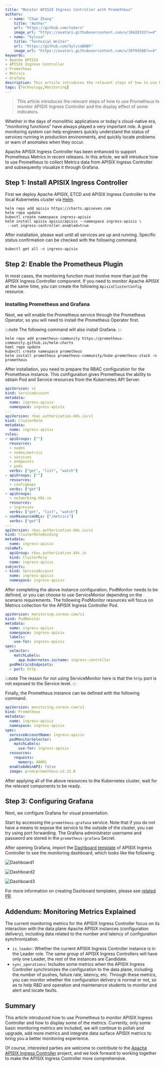 ```yaml
---
title: "Monitor APISIX Ingress Controller with Prometheus"
authors:
  - name: "Chao Zhang"
    title: "Author"
    url: "https://github.com/tokers"
    image_url: "https://avatars.githubusercontent.com/u/10428333?v=4"
  - name: "Sylvia"
    title: "Technical Writer"
    url: "https://github.com/SylviaBABY"
    image_url: "https://avatars.githubusercontent.com/u/39793568?v=4"
keywords: 
- Apache APISIX
- APISIX Ingress Controller
- Prometheus
- Metrics
- Grafana
description: This article introduces the relevant steps of how to use Prometheus to monitor APISIX Ingress Controller and the display effect of some indicators.
tags: [Technology,Monitoring]
---
```


> This article introduces the relevant steps of how to use Prometheus to monitor APISIX Ingress Controller and the display effect of some indicators.

<!--truncate-->

Whether in the days of monolithic applications or today's cloud-native era, "monitoring functions" have always played a very important role. A good monitoring system can help engineers quickly understand the status of services running in production environments, and quickly locate problems or warn of anomalies when they occur.

Apache APISIX Ingress Controller has been enhanced to support Prometheus Metrics in recent releases. In this article, we will introduce how to use Prometheus to collect Metrics data from APISIX Ingress Controller and subsequently visualize it through Grafana.

## Step 1: Install APISIX Ingress Controller

First we deploy Apache APISIX, ETCD and APISIX Ingress Controller to the local Kubernetes cluster via [Helm](https://helm.sh/).

```shell
helm repo add apisix https://charts.apiseven.com
helm repo update
kubectl create namespace ingress-apisix
helm install apisix apisix/apisix --namespace ingress-apisix \
 --set ingress-controller.enabled=true
```

After installation, please wait until all services are up and running. Specific status confirmation can be checked with the following command.

```shell
kubectl get all -n ingress-apisix
```

## Step 2: Enable the Prometheus Plugin

In most cases, the monitoring function must involve more than just the APISIX Ingress Controller component. If you need to monitor Apache APISIX at the same time, you can create the following `ApisixClusterConfig` resource.

### Installing Prometheus and Grafana

Next, we will enable the Prometheus service through the Prometheus Operator, so you will need to install the Prometheus Operator first.

:::note
The following command will also install Grafana.
:::

```shell
helm repo add prometheus-community https://prometheus-community.github.io/helm-charts
heml repo update
kubectl create namespace prometheus
helm install prometheus prometheus-community/kube-prometheus-stack -n prometheus
```

After installation, you need to prepare the RBAC configuration for the Prometheus instance. This configuration gives Prometheus the ability to obtain Pod and Service resources from the Kubernetes API Server.

```yaml
apiVersion: v1
kind: ServiceAccount
metadata:
  name: ingress-apisix
  namespace: ingress-apisix
---
apiVersion: rbac.authorization.k8s.io/v1
kind: ClusterRole
metadata:
  name: ingress-apisix
rules:
- apiGroups: [""]
  resources:
  - nodes
  - nodes/metrics
  - services
  - endpoints
  - pods
  verbs: ["get", "list", "watch"]
- apiGroups: [""]
  resources:
  - configmaps
  verbs: ["get"]
- apiGroups:
  - networking.k8s.io
  resources:
  - ingresses
  verbs: ["get", "list", "watch"]
- nonResourceURLs: ["/metrics"]
  verbs: ["get"]
---
apiVersion: rbac.authorization.k8s.io/v1
kind: ClusterRoleBinding
metadata:
  name: ingress-apisix
roleRef:
  apiGroup: rbac.authorization.k8s.io
  kind: ClusterRole
  name: ingress-apisix
subjects:
- kind: ServiceAccount
  name: ingress-apisix
  namespace: ingress-apisix
```

After completing the above instance configuration, PodMonitor needs to be defined, or you can choose to use ServiceMonior depending on the scenario requirements. The following PodMonitor resources will focus on Metrics collection for the APISIX Ingress Controller Pod.

```yaml
apiVersion: monitoring.coreos.com/v1
kind: PodMonitor
metadata:
  name: ingress-apisix
  namespace: ingress-apisix
  labels:
    use-for: ingress-apisix
spec:
  selector:
    matchLabels:
      app.kubernetes.io/name: ingress-controller
  podMetricsEndpoints:
  - port: http
```

:::note
The reason for not using ServiceMonitor here is that the `http` port is not exposed to the Service level.
:::

Finally, the Prometheus instance can be defined with the following command.

```yaml
apiVersion: monitoring.coreos.com/v1
kind: Prometheus
metadata:
  name: ingress-apisix
  namespace: ingress-apisix
spec:
  serviceAccountName: ingress-apisix
  podMonitorSelector:
    matchLabels:
      use-for: ingress-apisix
  resources:
    requests:
      memory: 400Mi
  enableAdminAPI: false
  image: prom/prometheus:v2.31.0
```

After applying all of the above resources to the Kubernetes cluster, wait for the relevant components to be ready.

## Step 3: Configuring Grafana

Next, we configure Grafana for visual presentation.

Start by accessing the `prometheus-grafana` service. Note that if you do not have a means to expose the service to the outside of the cluster, you can try using port forwarding. The Grafana administrator username and password are stored in the `prometheus-grafana` Secret.

After opening Grafana, import the [Dashboard template](https://raw.githubusercontent.com/apache/apisix-ingress-controller/22e548bc267115ccd36aec4200d5399aab565958/docs/assets/other/json/apisix-ingress-controller-grafana.json) of APISIX Ingress Controller to see the monitoring dashboard, which looks like the following.

![Dashboard1](https://static.apiseven.com/202108/1639381275740-d9e3b2a7-6895-43f2-8119-212ea616dddd.png)

![Dashboard2](https://static.apiseven.com/202108/1639381348652-7fb30365-179c-4b68-a168-ec3c9da7324d.png)

![Dashboard3](https://static.apiseven.com/202108/1639381376926-d6af92c7-16dd-4306-8931-9b83e7e8dce1.png)

For more information on creating Dashboard templates, please see [related PR](https://github.com/apache/apisix-ingress-controller/pull/731).

## Addendum: Monitoring Metrics Explained

The current monitoring metrics for the APISIX Ingress Controller focus on its interaction with the data plane Apache APISIX instances (configuration delivery), including data related to the number and latency of configuration synchronization.

- `is_leader`: Whether the current APISIX Ingress Controller instance is in the Leader role. The same group of APISIX Ingress Controllers will have only one Leader, the rest of the instances are Candidate.
- `sync_operations`: Includes some metrics when the APISIX Ingress Controller synchronizes the configuration to the data plane, including the number of pushes, failure rate, latency, etc. Through these metrics, you can monitor whether the configuration delivery is normal or not, so as to help R&D and operation and maintenance students to monitor and alert and locate faults.

## Summary

This article introduced how to use Prometheus to monitor APISIX Ingress Controller and how to display some of the metrics. Currently, only some basic monitoring metrics are included, we will continue to polish and upgrade, add more metrics and integrate data surface APISIX metrics to bring you a better monitoring experience.

Of course, interested parties are welcome to contribute to the [Apache APISIX Ingress Controller](https://github.com/apache/apisix-ingress-controller) project, and we look forward to working together to make the APISIX Ingress Controller more comprehensive.
